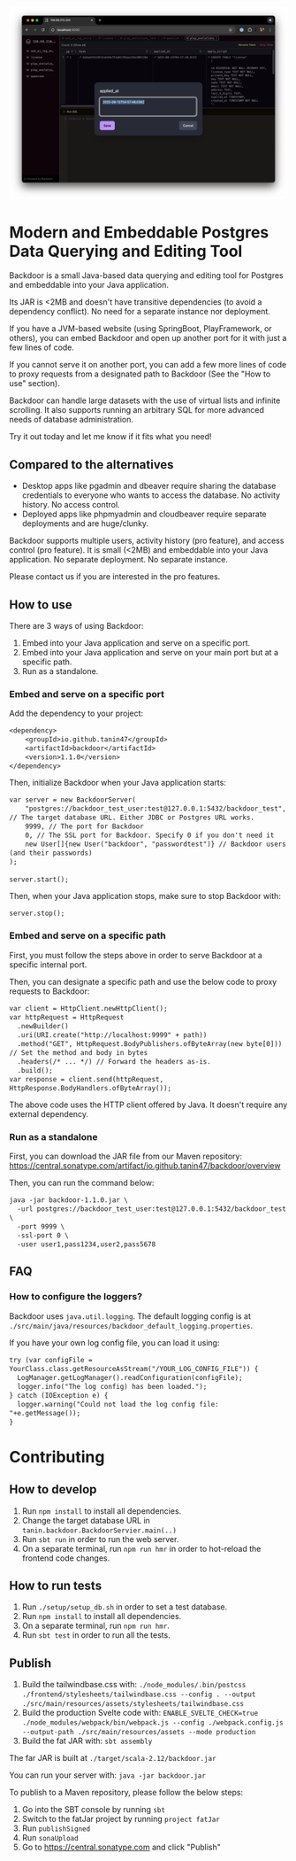 ![Demo](demo.png)

Modern and Embeddable Postgres Data Querying and Editing Tool
==============================================================

Backdoor is a small Java-based data querying and editing tool for Postgres and embeddable into your Java
application.

Its JAR is <2MB and doesn't have transitive dependencies (to avoid a dependency conflict). No need for a separate
instance nor deployment.

If you have a JVM-based website (using SpringBoot, PlayFramework, or others),
you can embed Backdoor and open up another port for it with just a few lines of code.

If you cannot serve it on another port, you can add a few more lines of code to proxy requests from a designated path to
Backdoor (See the "How to use" section).

Backdoor can handle large datasets with the use of virtual lists and infinite scrolling. It also supports running an
arbitrary SQL for more advanced needs of database administration.

Try it out today and let me know if it fits what you need!


Compared to the alternatives
-----------------------------

* Desktop apps like pgadmin and dbeaver require sharing the database credentials to everyone who wants to access the
  database. No activity history. No access control.
* Deployed apps like phpmyadmin and cloudbeaver require separate deployments and are huge/clunky.

Backdoor supports multiple users, activity history (pro feature), and access control (pro feature). It is small (<2MB)
and embeddable into your Java application. No separate deployment. No separate instance.

Please contact us if you are interested in the pro features.

How to use
-----------

There are 3 ways of using Backdoor:

1. Embed into your Java application and serve on a specific port.
2. Embed into your Java application and serve on your main port but at a specific path.
3. Run as a standalone.

### Embed and serve on a specific port

Add the dependency to your project:

```
<dependency>
    <groupId>io.github.tanin47</groupId>
    <artifactId>backdoor</artifactId>
    <version>1.1.0</version>
</dependency>
```

Then, initialize Backdoor when your Java application starts:

```
var server = new BackdoorServer(
    "postgres://backdoor_test_user:test@127.0.0.1:5432/backdoor_test", // The target database URL. Either JDBC or Postgres URL works.
    9999, // The port for Backdoor
    0, // The SSL port for Backdoor. Specify 0 if you don't need it
    new User[]{new User("backdoor", "passwordtest")} // Backdoor users (and their passwords)
);

server.start();
```

Then, when your Java application stops, make sure to stop Backdoor with:

```
server.stop();
```

### Embed and serve on a specific path

First, you must follow the steps above in order to serve Backdoor at a specific internal port.

Then, you can designate a specific path and use the below code to proxy requests to Backdoor:

```
var client = HttpClient.newHttpClient();
var httpRequest = HttpRequest
  .newBuilder()
  .uri(URI.create("http://localhost:9999" + path)) 
  .method("GET", HttpRequest.BodyPublishers.ofByteArray(new byte[0])) // Set the method and body in bytes
  .headers(/* ... */) // Forward the headers as-is.    
  .build();
var response = client.send(httpRequest, HttpResponse.BodyHandlers.ofByteArray());
```

The above code uses the HTTP client offered by Java. It doesn't require any external dependency.

### Run as a standalone

First, you can download the JAR file from our Maven
repository: https://central.sonatype.com/artifact/io.github.tanin47/backdoor/overview

Then, you can run the command below:

```
java -jar backdoor-1.1.0.jar \
  -url postgres://backdoor_test_user:test@127.0.0.1:5432/backdoor_test \
  -port 9999 \
  -ssl-port 0 \
  -user user1,pass1234,user2,pass5678
```

FAQ
-----

### How to configure the loggers?

Backdoor uses `java.util.logging`. The default logging config is at
`./src/main/java/resources/backdoor_default_logging.properties`.

If you have your own log config file, you can load it using:

```
try (var configFile = YourClass.class.getResourceAsStream("/YOUR_LOG_CONFIG_FILE")) {
  LogManager.getLogManager().readConfiguration(configFile);
  logger.info("The log config) has been loaded.");
} catch (IOException e) {
  logger.warning("Could not load the log config file: "+e.getMessage());
}
```

Contributing
==============

How to develop
---------------

1. Run `npm install` to install all dependencies.
2. Change the target database URL in `tanin.backdoor.BackdoorServier.main(..)`
2. Run `sbt run` in order to run the web server.
3. On a separate terminal, run `npm run hmr` in order to hot-reload the frontend code changes.

How to run tests
-----------------

1. Run `./setup/setup_db.sh` in order to set a test database.
1. Run `npm install` to install all dependencies.
3. On a separate terminal, run `npm run hmr`.
2. Run `sbt test` in order to run all the tests.

Publish
--------

1. Build the tailwindbase.css with:
   `./node_modules/.bin/postcss ./frontend/stylesheets/tailwindbase.css --config . --output ./src/main/resources/assets/stylesheets/tailwindbase.css`
2. Build the production Svelte code with:
   `ENABLE_SVELTE_CHECK=true ./node_modules/webpack/bin/webpack.js --config ./webpack.config.js --output-path ./src/main/resources/assets --mode production`
3. Build the fat JAR with: `sbt assembly`

The far JAR is built at `./target/scala-2.12/backdoor.jar`

You can run your server with: `java -jar backdoor.jar`

To publish to a Maven repository, please follow the below steps:

1. Go into the SBT console by running `sbt`
2. Switch to the fatJar project by running `project fatJar`
3. Run `publishSigned`
4. Run `sonaUpload`
5. Go to https://central.sonatype.com and click "Publish"

